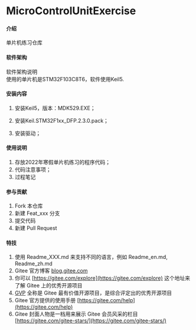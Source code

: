 # MicroControlUnitExercise

#### 介绍
单片机练习仓库

#### 软件架构
软件架构说明  
使用的单片机是STM32F103C8T6，软件使用Keil5.

#### 安装内容

1.  安装Keil5，版本：MDK529.EXE；  

2.  安装Keil.STM32F1xx_DFP.2.3.0.pack；  

3.  安装驱动； 

#### 使用说明

1.  存放2022年寒假单片机练习的程序代码；
2.  代码注意事项；
3.  过程笔记

#### 参与贡献

1.  Fork 本仓库
2.  新建 Feat_xxx 分支
3.  提交代码
4.  新建 Pull Request


#### 特技

1.  使用 Readme\_XXX.md 来支持不同的语言，例如 Readme\_en.md, Readme\_zh.md
2.  Gitee 官方博客 [blog.gitee.com](https://blog.gitee.com)
3.  你可以 [https://gitee.com/explore](https://gitee.com/explore) 这个地址来了解 Gitee 上的优秀开源项目
4.  [GVP](https://gitee.com/gvp) 全称是 Gitee 最有价值开源项目，是综合评定出的优秀开源项目
5.  Gitee 官方提供的使用手册 [https://gitee.com/help](https://gitee.com/help)
6.  Gitee 封面人物是一档用来展示 Gitee 会员风采的栏目 [https://gitee.com/gitee-stars/](https://gitee.com/gitee-stars/)
